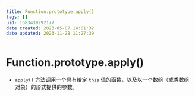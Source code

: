 ```yaml
---
title: Function.prototype.apply()
tags: []
uid: 1683439292177
date created: 2023-05-07 14:01:32
date updated: 2023-11-28 11:27:39
---
```


# Function.prototype.apply()

- `apply()` 方法调用一个具有给定 `this` 值的函数，以及以一个数组（或类数组对象）的形式提供的参数。
